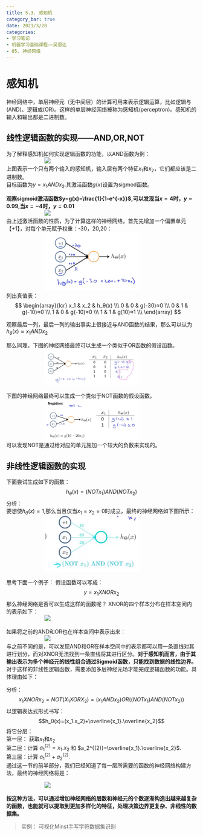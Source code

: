 ```yaml
---
title: 5.3. 感知机
category_bar: true
date: 2021/3/20
categories: 
- 学习笔记
- 机器学习基础课程——吴恩达
- 05. 神经网络
---
```

<style>
img{
    width: 50%;
    padding-left: 20%;
}
</style>
# 感知机
神经网络中，单层神经元（无中间层）的计算可用来表示逻辑运算，比如逻辑与(AND)、逻辑或(OR)。这样的单层神经网络被称为感知机(perceptron)。感知机的输入和输出都是二进制数。  

## 线性逻辑函数的实现——AND,OR,NOT
为了解释感知机如何实现逻辑函数的功能，以AND函数为例：  
<img src = https://cdn.jsdelivr.net/gh/l61012345/Pic/img/20220912151455.png width=50%>  
上图表示一个只有两个输入的感知机，输入层有两个特征$x_1$和$x_2$，它们都应该是二进制数。  
目标函数为$y=x_1 AND x_2$.其激活函数$g(x)$设置为sigmod函数。   
  
**观察sigmoid激活函数$y=g(x)=\frac{1}{1-e^{-x}}$,可以发现当$x=4$时，$y=0.99$,当$x=-4$时，$y=0.01$**  
<img src = https://cdn.jsdelivr.net/gh/l61012345/Pic/img/20220912152200.png width=50%>  
由上述激活函数的性质，为了计算这样的神经网络，首先先增加一个偏置单元 【+1】，对每个单元赋予权重：-30，20,20：  
![](https://raw.githubusercontent.com/l61012345/Pic/master/img/20210101152043.png)    
列出真值表：  
$$
\begin{array}{lcr}
x_1 & x_2 & h_θ(x) \\\    
0 & 0 & g(-30)≈0 \\\   
0 & 1 & g(-10)≈0  \\\  
1 & 0 & g(-10)≈0  \\\  
1 & 1 & g(10)≈1 \\\  
\end{array}
$$

观察最后一列，最后一列的输出事实上很接近与AND函数的结果，那么可以认为$h_θ(x) ≈ x_1 AND x_2$

那么同理，下图的神经网络最终可以生成一个类似于OR函数的假设函数。  
![](https://raw.githubusercontent.com/l61012345/Pic/master/img/20210101152850.png)  

下图的神经网络最终可以生成一个类似于NOT函数的假设函数。   
![](https://raw.githubusercontent.com/l61012345/Pic/master/img/20210101153145.png)   
可以发现NOT是通过给对应的单元施加一个较大的负数来实现的。

## 非线性逻辑函数的实现
下面尝试生成如下的函数：  
$$h_θ(x)=(NOT x_1)AND(NOT x_2)$$
分析：  
要想使$h_θ(x)=1$,那么当且仅当$x_1=x_2=0$时成立，最终的神经网络如下图所示：   
![](https://raw.githubusercontent.com/l61012345/Pic/master/img/20210101154246.png)   

思考下面一个例子：
假设函数可以写成：
$$y=x_1 XNOR x_2$$
那么神经网络是否可以生成这样的函数呢？ 
XNOR的四个样本分布在样本空间内的表示如下：  
<img src = https://cdn.jsdelivr.net/gh/l61012345/Pic/img/20220912172757.png width=40%>   

如果将之前的AND和OR也在样本空间中表示出来：  
<img src = https://cdn.jsdelivr.net/gh/l61012345/Pic/img/20220912172724.png width=60%>  
与之前不同的是，可以发现AND和OR在样本空间中的表示都可以用一条直线对其进行划分，而对XNOR无法找到一条直线将其进行区分。**对于感知机而言，由于其输出表示为多个神经元的线性组合通过Sigmoid函数，只能找到数据的线性边界。** 
对于这样的非线性逻辑函数，需要添加多层神经元场才能完成逻辑函数的功能。具体理由如下：  
 
分析： 
$$x_1XNORx_2=NOT(X_1 XOR X_2)=(x_1 AND x_2)OR((NOT x_1) AND (NOT x_2))$$
以逻辑表达式形式书写：
$$h_θ(x)=(x_1.x_2)+\overline{x_1}.\overline{x_2}$$
将它分层：  
第一层： 获取$x_1$和$x_2$  
第二层：计算  $a_1^{(2)}=x_1.x_2$  和  $a_2^{(2)}=\overline{x_1}.\overline{x_2}$.  
第三层：计算  $a_1^{(2)}+a_2^{(2)}$.  
通过这一节的前半部分，我们已经知道了每一层所需要的函数的神经网络构建方法，最终的神经网络将是：  

<img src = https://cdn.jsdelivr.net/gh/l61012345/Pic/img/20220912172025.png width=100%>


**按这种方法，可以通过增加神经网络的层数和神经元的个数逐渐构造出越来越复杂的函数，也能就可以提取到更加多样化的特征，处理决策边界更复杂、非线性的数据集。**  
>实例： 可视化Minst手写字符数据集识别